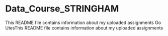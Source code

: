 # Data_Course_STRINGHAM
This README file contains information about my uploaded assignments
Go UtesThis README file contains information about my uploaded assignments
